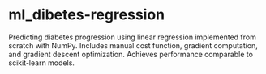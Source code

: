 # ml_dibetes-regression
Predicting diabetes progression using linear regression implemented from scratch with NumPy. Includes manual cost function, gradient computation, and gradient descent optimization. Achieves performance comparable to scikit-learn models.
